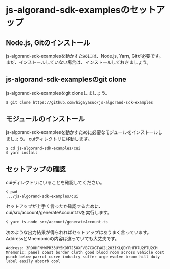 # js-algorand-sdk-examplesのセットアップ

## Node.js, Gitのインストール
js-algorand-sdk-examplesを動かすためには、Node.js, Yarn, Gitが必要です。
まだ、インストールしていない場合は、インストールしておきましょう。

## js-algorand-sdk-examplesのgit clone
js-algorand-sdk-examplesをgit cloneしましょう。

```shell
$ git clone https://github.com/higayasuo/js-algorand-sdk-examples
```

## モジュールのインストール
js-algorand-sdk-examplesを動かすために必要なモジュールをインストールしましょう。
cuiディレクトリに移動します。
```shell
$ cd js-algorand-sdk-examples/cui
$ yarn install
```

## セットアップの確認
cuiディレクトリにいることを確認してください。
```
$ pwd
.../js-algorand-sdk-examples/cui
```

セットアップが上手く言ったか確認するために、cui/src/account/generateAccount.tsを実行します。
```
$ yarn ts-node src/account/generateAccount.ts
```
次のような出力結果が得られればセットアップはあうまく言っています。AddressとMnemonicの内容は違っていても大丈夫です。
```
Address: 3ROUHFNMWPR33UY5KORTJ5OXFVB7CXGTWO2L2O3IKLQDYRHFR7U2PTU2CM
Mnemonic: panel coast border cloth good blood room across vehicle cost punch below parrot curve industry suffer urge evolve broom hill duty label easily absorb cool
```
